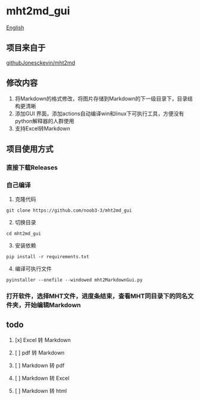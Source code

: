 # mht2md_gui

[English](README_EN.md)

## 项目来自于 
[githubJonesckevin/mht2md ](https://github.com/Jonesckevin/mht2md)

## 修改内容
1. 将Markdown的格式修改，将图片存储到Markdown的下一级目录下，目录结构更清晰
2. 添加GUI 界面，添加actions自动编译win和linux下可执行工具，方便没有python解释器的人群使用
3. 支持Excel转Markdown

## 项目使用方式
### 直接下载Releases 

### 自己编译
1. 克隆代码

`git clone https://github.com/noob3-3/mht2md_gui`

2. 切换目录

`cd mht2md_gui`

3. 安装依赖

`pip install -r requirements.txt`

4. 编译可执行文件

`pyinstaller --onefile --windowed mht2MarkdownGui.py`

### 打开软件，选择MHT文件，进度条结束，查看MHT同目录下的同名文件夹，开始编辑Markdown 

## todo
1. [x] Excel    转 Markdown
2. [ ] pdf      转 Markdown

3. [ ] Markdown 转 pdf
4. [ ] Markdown 转 Excel
5. [ ] Markdown 转 html

